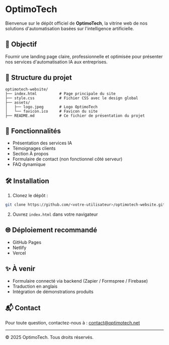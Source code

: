 # OptimoTech

Bienvenue sur le dépôt officiel de **OptimoTech**, la vitrine web de nos solutions d'automatisation basées sur l'intelligence artificielle.

## 🚀 Objectif
Fournir une landing page claire, professionnelle et optimisée pour présenter nos services d'automatisation IA aux entreprises.

## 📁 Structure du projet

```
optimotech-website/
├── index.html          # Page principale du site
├── style.css           # Fichier CSS avec le design global
├── assets/
│   ├── logo.jpeg       # Logo OptimoTech
│   └── favicon.ico     # Favicon du site
├── README.md           # Ce fichier de présentation du projet
```

## 💼 Fonctionnalités
- Présentation des services IA
- Témoignages clients
- Section À propos
- Formulaire de contact (non fonctionnel côté serveur)
- FAQ dynamique

## 🛠️ Installation
1. Clonez le dépôt :
```bash
git clone https://github.com/<votre-utilisateur>/optimotech-website.git
```
2. Ouvrez `index.html` dans votre navigateur

## 🌐 Déploiement recommandé
- GitHub Pages
- Netlify
- Vercel

## ✨ À venir
- Formulaire connecté via backend (Zapier / Formspree / Firebase)
- Traduction en anglais
- Intégration de démonstrations produits

## 📬 Contact
Pour toute question, contactez-nous à : [contact@optimotech.net](mailto:contact@optimotech.net)

---
© 2025 OptimoTech. Tous droits réservés.
